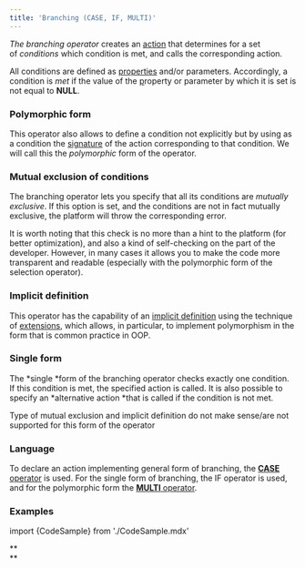 ```yaml
---
title: 'Branching (CASE, IF, MULTI)'
---
```


*The branching operator* creates an [action](Actions.md) that determines for a set of *conditions* which condition is met, and calls the corresponding action.

All conditions are defined as [properties](Properties.md) and/or parameters. Accordingly, a condition is *met* if the value of the [p](Properties.md)roperty or parameter by which it is set is not equal to **NULL**.

### Polymorphic form

This operator also allows to define a condition not explicitly but by using as a condition the [signature](Property_signature_CLASS.md) of the action corresponding to that condition. We will call this the *polymorphic* form of the operator.

### Mutual exclusion of conditions

The branching operator lets you specify that all its conditions are *mutually exclusive*. If this option is set, and the conditions are not in fact mutually exclusive, the platform will throw the corresponding error.

It is worth noting that this check is no more than a hint to the platform (for better optimization), and also a kind of self-checking on the part of the developer. However, in many cases it allows you to make the code more transparent and readable (especially with the polymorphic form of the selection operator).

### Implicit definition

This operator has the capability of an [implicit definition](Action_extension.md) using the technique of [extensions](Extensions.md), which allows, in particular, to implement polymorphism in the form that is common practice in OOP.

### Single form

The *single *form of the branching operator checks exactly one condition. If this condition is met, the specified action is called. It is also possible to specify an *alternative action *that is called if the condition is not met.

Type of mutual exclusion and implicit definition do not make sense/are not supported for this form of the operator

### Language

To declare an action implementing general form of branching, the [**CASE** operator](CASE_operator_action.md) is used. For the single form of branching, the IF operator is used, and for the polymorphic form the [**MULTI** operator](MULTI_operator_action.md). 

### Examples

import {CodeSample} from './CodeSample.mdx'

<CodeSample url="https://documentation.lsfusion.org/sample?file=ActionSample&block=case"/>


<CodeSample url="https://documentation.lsfusion.org/sample?file=ActionSample&block=ifthena"/>


<CodeSample url="https://documentation.lsfusion.org/sample?file=ActionSample&block=multi"/>

  

**  
**
